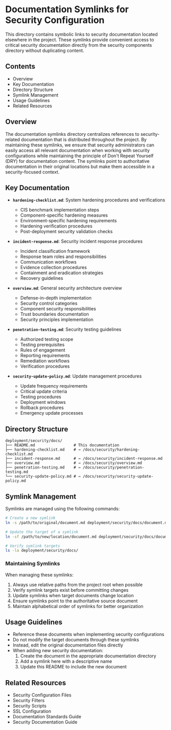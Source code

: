 # Documentation Symlinks for Security Configuration

This directory contains symbolic links to security documentation located elsewhere in the project. These symlinks provide convenient access to critical security documentation directly from the security components directory without duplicating content.

## Contents

- Overview
- Key Documentation
- Directory Structure
- Symlink Management
- Usage Guidelines
- Related Resources

## Overview

The documentation symlinks directory centralizes references to security-related documentation that is distributed throughout the project. By maintaining these symlinks, we ensure that security administrators can easily access all relevant documentation when working with security configurations while maintaining the principle of Don't Repeat Yourself (DRY) for documentation content. The symlinks point to authoritative documentation in their original locations but make them accessible in a security-focused context.

## Key Documentation

- **`hardening-checklist.md`**: System hardening procedures and verifications
  - CIS benchmark implementation steps
  - Component-specific hardening measures
  - Environment-specific hardening requirements
  - Hardening verification procedures
  - Post-deployment security validation checks

- **`incident-response.md`**: Security incident response procedures
  - Incident classification framework
  - Response team roles and responsibilities
  - Communication workflows
  - Evidence collection procedures
  - Containment and eradication strategies
  - Recovery guidelines

- **`overview.md`**: General security architecture overview
  - Defense-in-depth implementation
  - Security control categories
  - Component security responsibilities
  - Trust boundaries documentation
  - Security principles implementation

- **`penetration-testing.md`**: Security testing guidelines
  - Authorized testing scope
  - Testing prerequisites
  - Rules of engagement
  - Reporting requirements
  - Remediation workflows
  - Verification procedures

- **`security-update-policy.md`**: Update management procedures
  - Update frequency requirements
  - Critical update criteria
  - Testing procedures
  - Deployment windows
  - Rollback procedures
  - Emergency update processes

## Directory Structure

```plaintext
deployment/security/docs/
├── README.md                 # This documentation
├── hardening-checklist.md    # → /docs/security/hardening-checklist.md
├── incident-response.md      # → /docs/security/incident-response.md
├── overview.md               # → /docs/security/overview.md
├── penetration-testing.md    # → /docs/security/penetration-testing.md
└── security-update-policy.md # → /docs/security/security-update-policy.md
```

## Symlink Management

Symlinks are managed using the following commands:

```bash
# Create a new symlink
ln -s /path/to/original/document.md deployment/security/docs/document.md

# Update the target of a symlink
ln -sf /path/to/new/location/document.md deployment/security/docs/document.md

# Verify symlink targets
ls -la deployment/security/docs/
```

### Maintaining Symlinks

When managing these symlinks:

1. Always use relative paths from the project root when possible
2. Verify symlink targets exist before committing changes
3. Update symlinks when target documents change location
4. Ensure symlinks point to the authoritative source document
5. Maintain alphabetical order of symlinks for better organization

## Usage Guidelines

- Reference these documents when implementing security configurations
- Do not modify the target documents through these symlinks
- Instead, edit the original documentation files directly
- When adding new security documentation:
  1. Create the document in the appropriate documentation directory
  2. Add a symlink here with a descriptive name
  3. Update this README to include the new document

## Related Resources

- Security Configuration Files
- Security Filters
- Security Scripts
- SSL Configuration
- Documentation Standards Guide
- Security Documentation Guide
